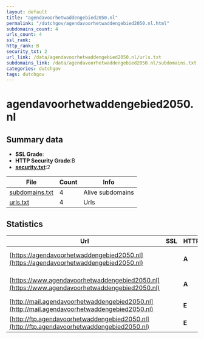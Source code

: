 ```yaml
---
layout: default
title: "agendavoorhetwaddengebied2050.nl"
permalink: "/dutchgov/agendavoorhetwaddengebied2050.nl.html"
subdomains_count: 4
urls_count: 4
ssl_rank: 
http_rank: B
security_txt: 2
url_link: /data/agendavoorhetwaddengebied2050.nl/urls.txt
subdomains_link: /data/agendavoorhetwaddengebied2050.nl/subdomains.txt
categories: dutchgov
tags: dutchgov
---
```



# agendavoorhetwaddengebied2050.nl
## Summary data


 - **SSL Grade**:
 - **HTTP Security Grade**:B
 - **[security.txt](https://www.digitaleoverheid.nl/nieuws/standaard-security-txt-nu-verplicht-voor-overheid/)**:2


| File       | Count | Info |
|------------|-------|------|
|[subdomains.txt](/DutchGovScope/data/agendavoorhetwaddengebied2050.nl/subdomains.txt)|4|Alive subdomains|
|[urls.txt](/DutchGovScope/data/agendavoorhetwaddengebied2050.nl/urls.txt)|4|Urls|


## Statistics


| Url | SSL | HTTP | Server | Cookie | HSTS | CORS | CTO | CSP | XFO | XXP | RP |FP| Tech |Title |
|--------|-------|-------|------|------|------|------|------|------|------|------|------|------|------|------|
|[https://agendavoorhetwaddengebied2050.nl](https://agendavoorhetwaddengebied2050.nl)| | **A**|-| |:white_check_mark: | | | :white_check_mark:| :white_check_mark: | :white_check_mark: | :white_check_mark: | |HSTS Microsoft ASP.NET:-|Object moved|
|[https://www.agendavoorhetwaddengebied2050.nl](https://www.agendavoorhetwaddengebied2050.nl)| | **A**|-| |:white_check_mark: | | | :white_check_mark:| :white_check_mark: | :white_check_mark: | :white_check_mark: | |HSTS Microsoft ASP.NET:-|Object moved|
|[http://mail.agendavoorhetwaddengebied2050.nl](http://mail.agendavoorhetwaddengebied2050.nl)| | **E**|| | | | | | | | :white_check_mark: | |Microsoft HTTPAPI:2.0||
|[http://ftp.agendavoorhetwaddengebied2050.nl](http://ftp.agendavoorhetwaddengebied2050.nl)| | **E**|| | | | | | | | :white_check_mark: | |Microsoft HTTPAPI:2.0||


